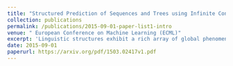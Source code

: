 ```yaml
---
title: "Structured Prediction of Sequences and Trees using Infinite Contexts"
collection: publications
permalink: /publications/2015-09-01-paper-list1-intro
venue: " European Conference on Machine Learning (ECML)"
excerpt: 'Linguistic structures exhibit a rich array of global phenomena, however commonly used Markov models are unable to adequately describe these phenomena due to their strong locality assumptions. We propose a novel hierarchical model for structured prediction over sequences and trees which exploits global context by conditioning each generation decision on an \emph{unbounded} context of prior decisions. This builds on the success of Markov models but without imposing a fixed bound in order to better represent global phenomena. To facilitate learning of this large and unbounded model, we use a hierarchical Pitman-Yor process prior which provides a recursive form of smoothing. We propose prediction algorithms based on A* and  Markov Chain Monte Carlo sampling. Empirical results demonstrate the potential of our model compared to baseline finite-context Markov models on three  tasks: morphological parsing, syntactic parsing and part-of-speech tagging.'
date: 2015-09-01
paperurl: https://arxiv.org/pdf/1503.02417v1.pdf
---
```


